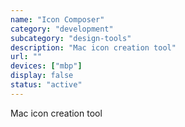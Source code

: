 ```yaml
---
name: "Icon Composer"
category: "development"
subcategory: "design-tools"
description: "Mac icon creation tool"
url: ""
devices: ["mbp"]
display: false
status: "active"
---
```


Mac icon creation tool
